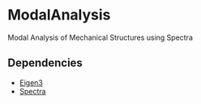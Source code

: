 # ModalAnalysis
Modal Analysis of Mechanical Structures using Spectra

## Dependencies
- [Eigen3](http://eigen.tuxfamily.org/)
- [Spectra](https://github.com/yixuan/spectra)
